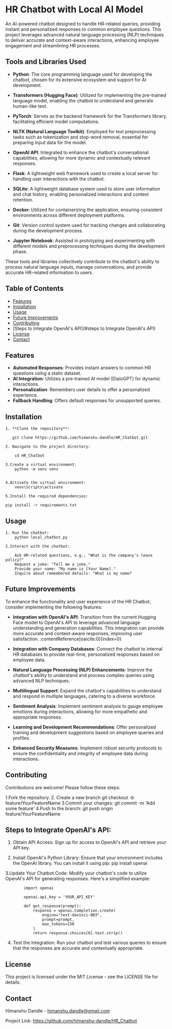 # HR Chatbot with Local AI Model

An AI-powered chatbot designed to handle HR-related queries, providing instant and personalized responses to common employee questions. 
This project leverages advanced natural language processing (NLP) techniques to deliver accurate and context-aware interactions, enhancing employee engagement and streamlining HR processes.

## Tools and Libraries Used

- **Python**: The core programming language used for developing the chatbot, chosen for its extensive ecosystem and support for AI development.

- **Transformers (Hugging Face)**: Utilized for implementing the pre-trained language model, enabling the chatbot to understand and generate human-like text.

- **PyTorch**: Serves as the backend framework for the Transformers library, facilitating efficient model computations.

- **NLTK (Natural Language Toolkit)**: Employed for text preprocessing tasks such as tokenization and stop-word removal, essential for preparing input data for the model.

- **OpenAI API**: Integrated to enhance the chatbot's conversational capabilities, allowing for more dynamic and contextually relevant responses.

- **Flask**: A lightweight web framework used to create a local server for handling user interactions with the chatbot.

- **SQLite**: A lightweight database system used to store user information and chat history, enabling personalized interactions and context retention.

- **Docker**: Utilized for containerizing the application, ensuring consistent environments across different deployment platforms.

- **Git**: Version control system used for tracking changes and collaborating during the development process.

- **Jupyter Notebook**: Assisted in prototyping and experimenting with different models and preprocessing techniques during the development phase.

These tools and libraries collectively contribute to the chatbot's ability to process natural language inputs, manage conversations, and provide accurate HR-related information to users.


## Table of Contents

- [Features](#features)
- [Installation](#installation)
- [Usage](#usage)
- [Future Improvements](#future-improvements)
- [Contributing](#contributing)
- [Steps to Integrate OpenAI's API](#steps to Integrate OpenAI's API)
- [License](#license)
- [Contact](#contact)


## Features

- **Automated Responses**: Provides instant answers to common HR questions using a static dataset.
- **AI Integration**: Utilizes a pre-trained AI model (DialoGPT) for dynamic interactions.
- **Personalization**: Remembers user details to offer a personalized experience.
- **Fallback Handling**: Offers default responses for unsupported queries.


## Installation

	1. **Clone the repository**:
	   
	   git clone https://github.com/himanshu-dandle/HR_Chatbot.git
	   
	2. Navigate to the project directory:

		cd HR_Chatbot
		
	3.Create a virtual environment:
		python -m venv venv
		

	4.Activate the virtual environment:
		venv\Scripts\activate

	5.Install the required dependencies:

	pip install -r requirements.txt
  

## Usage
	1. Run the chatbot:
		python local_chatbot.py
		
	2.Interact with the chatbot:

		Ask HR-related questions, e.g., "What is the company's leave policy?"
		Request a joke: "Tell me a joke."
		Provide your name: "My name is [Your Name]."
		Inquire about remembered details: "What is my name?
		

## Future Improvements

To enhance the functionality and user experience of the HR Chatbot, consider implementing the following features:

- **Integration with OpenAI's API**: Transition from the current Hugging Face model to OpenAI's API to leverage advanced language understanding and generation capabilities.
 This integration can provide more accurate and context-aware responses, improving user satisfaction. :contentReference[oaicite:0]{index=0}

- **Integration with Company Databases**: Connect the chatbot to internal HR databases to provide real-time, personalized responses based on employee data.

- **Natural Language Processing (NLP) Enhancements**: Improve the chatbot's ability to understand and process complex queries using advanced NLP techniques.

- **Multilingual Support**: Expand the chatbot's capabilities to understand and respond in multiple languages, catering to a diverse workforce.

- **Sentiment Analysis**: Implement sentiment analysis to gauge employee emotions during interactions, allowing for more empathetic and appropriate responses.

- **Learning and Development Recommendations**: Offer personalized training and development suggestions based on employee queries and profiles.

- **Enhanced Security Measures**: Implement robust security protocols to ensure the confidentiality and integrity of employee data during interactions.

## Contributing

Contributions are welcome! Please follow these steps:

1.Fork the repository.
2. Create a new branch
	git checkout -b feature/YourFeatureName
3.Commit your changes:
	git commit -m 'Add some feature'
4.Push to the branch:
	git push origin feature/YourFeatureName


## Steps to Integrate OpenAI's API:

1. Obtain API Access: Sign up for access to OpenAI's API and retrieve your API key.

2. Install OpenAI's Python Library: Ensure that your environment includes the OpenAI library. You can install it using pip:
		pip install openai

3.Update Your Chatbot Code: Modify your chatbot's code to utilize OpenAI's API for generating responses. Here's a simplified example:


			import openai

			openai.api_key = 'YOUR_API_KEY'

			def get_response(prompt):
				response = openai.Completion.create(
					engine="text-davinci-003",
					prompt=prompt,
					max_tokens=150
				)
				return response.choices[0].text.strip()
4. Test the Integration: Run your chatbot and test various queries to ensure that the responses are accurate and contextually appropriate.


## License
This project is licensed under the MIT License - see the LICENSE file for details.

## Contact
Himanshu Dandle - himanshu.dandle@gmail.com

Project Link: https://github.com/himanshu-dandle/HR_Chatbot





